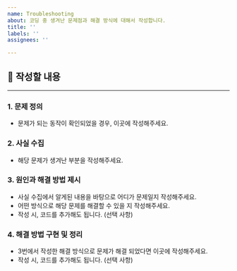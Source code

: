 ```yaml
---
name: Troubleshooting
about: 코딩 중 생겨난 문제점과 해결 방식에 대해서 작성합니다.
title: ''
labels: ''
assignees: ''

---
```


## 📌 작성할 내용

---

### 1. 문제 정의

- 문제가 되는 동작이 확인되었을 경우, 이곳에 작성해주세요.

### 2. 사실 수집

- 해당 문제가 생겨난 부분을 작성해주세요.

### 3. 원인과 해결 방법 제시

- 사실 수집에서 알게된 내용을 바탕으로 어디가 문제일지 작성해주세요.
- 어떤 방식으로 해당 문제를 해결할 수 있을 지 작성해주세요.
- 작성 시, 코드를 추가해도 됩니다. (선택 사항)

### 4. 해결 방법 구현 및 정리

- 3번에서 작성한 해결 방식으로 문제가 해결 되었다면 이곳에 작성해주세요.
- 작성 시, 코드를 추가해도 됩니다. (선택 사항)
